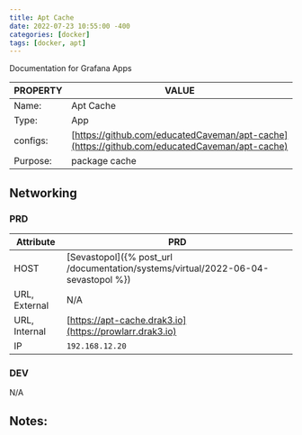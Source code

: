 ```yaml
---
title: Apt Cache
date: 2022-07-23 10:55:00 -400
categories: [docker]
tags: [docker, apt]
---
```


Documentation for Grafana Apps

| PROPERTY | VALUE                                                                                        |
| -------- | -------------------------------------------------------------------------------------------- |
| Name:    | Apt Cache                                                                                    |
| Type:    | App                                                                                          |
| configs: | [https://github.com/educatedCaveman/apt-cache](https://github.com/educatedCaveman/apt-cache) |
| Purpose: | package cache                                                                                |

## Networking

### PRD

| Attribute     | PRD                                                                               |
| ------------- | --------------------------------------------------------------------------------- |
| HOST          | [Sevastopol]({% post_url /documentation/systems/virtual/2022-06-04-sevastopol %}) |
| URL, External | N/A                                                                               |
| URL, Internal | [https://apt-cache.drak3.io](https://prowlarr.drak3.io)                           |
| IP            | `192.168.12.20`                                                                   |

### DEV

N/A

## Notes:
